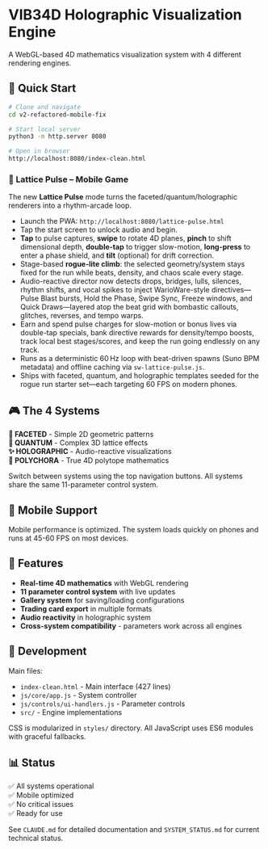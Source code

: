 # VIB34D Holographic Visualization Engine

A WebGL-based 4D mathematics visualization system with 4 different rendering engines.

## 🚀 Quick Start

```bash
# Clone and navigate
cd v2-refactored-mobile-fix

# Start local server
python3 -m http.server 8080

# Open in browser
http://localhost:8080/index-clean.html
```

### 🎯 Lattice Pulse – Mobile Game

The new **Lattice Pulse** mode turns the faceted/quantum/holographic renderers into a rhythm-arcade loop.

- Launch the PWA: `http://localhost:8080/lattice-pulse.html`
- Tap the start screen to unlock audio and begin.
- **Tap** to pulse captures, **swipe** to rotate 4D planes, **pinch** to shift dimensional depth, **double-tap** to trigger slow-motion, **long-press** to enter a phase shield, and **tilt** (optional) for drift correction.
- Stage-based **rogue-lite climb**: the selected geometry/system stays fixed for the run while beats, density, and chaos scale every stage.
- Audio-reactive director now detects drops, bridges, lulls, silences, rhythm shifts, and vocal spikes to inject WarioWare-style directives—Pulse Blast bursts, Hold the Phase, Swipe Sync, Freeze windows, and Quick Draws—layered atop the beat grid with bombastic callouts, glitches, reverses, and tempo warps.
- Earn and spend pulse charges for slow-motion or bonus lives via double-tap specials, bank directive rewards for density/tempo boosts, track local best stages/scores, and keep the run going endlessly on any track.
- Runs as a deterministic 60 Hz loop with beat-driven spawns (Suno BPM metadata) and offline caching via `sw-lattice-pulse.js`.
- Ships with faceted, quantum, and holographic templates seeded for the rogue run starter set—each targeting 60 FPS on modern phones.

## 🎮 The 4 Systems

**🔷 FACETED** - Simple 2D geometric patterns  
**🌌 QUANTUM** - Complex 3D lattice effects  
**✨ HOLOGRAPHIC** - Audio-reactive visualizations  
**🔮 POLYCHORA** - True 4D polytope mathematics  

Switch between systems using the top navigation buttons. All systems share the same 11-parameter control system.

## 📱 Mobile Support

Mobile performance is optimized. The system loads quickly on phones and runs at 45-60 FPS on most devices.

## 🎨 Features

- **Real-time 4D mathematics** with WebGL rendering
- **11 parameter control system** with live updates  
- **Gallery system** for saving/loading configurations
- **Trading card export** in multiple formats
- **Audio reactivity** in holographic system
- **Cross-system compatibility** - parameters work across all engines

## 🔧 Development

Main files:
- `index-clean.html` - Main interface (427 lines)
- `js/core/app.js` - System controller  
- `js/controls/ui-handlers.js` - Parameter controls
- `src/` - Engine implementations

CSS is modularized in `styles/` directory. All JavaScript uses ES6 modules with graceful fallbacks.

## 📊 Status

✅ All systems operational  
✅ Mobile optimized  
✅ No critical issues  
✅ Ready for use  

See `CLAUDE.md` for detailed documentation and `SYSTEM_STATUS.md` for current technical status.